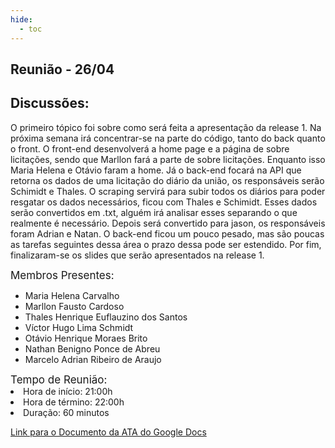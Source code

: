 ```yaml
---
hide:
  - toc
---
```

## Reunião - 26/04
## Discussões:

O primeiro tópico foi sobre como será feita a apresentação da release 1. Na próxima semana irá concentrar-se na parte do código, tanto do back quanto o front. O front-end desenvolverá a home page e a página de sobre licitações, sendo que Marllon fará a parte de sobre licitações. Enquanto isso Maria Helena e Otávio faram a home.
	Já o back-end focará na API que retorna os dados de uma licitação do diário da união, os responsáveis serão Schimidt e Thales. O scraping servirá para subir todos os diários para poder resgatar os dados necessários, ficou com Thales e Schimidt. Esses dados serão convertidos em .txt, alguém irá analisar esses separando o que realmente é necessário. Depois será convertido para jason, os responsáveis foram Adrian e Natan. O back-end ficou um pouco pesado, mas são poucas as tarefas seguintes dessa área o prazo dessa pode ser estendido. 
	Por fim, finalizaram-se os slides que serão apresentados na release 1.


<div style="font-size: 17px; width: 200px;"> Membros Presentes:</div>

<div style="font-size: 14px; width: 500px;">
<ul>
<li>Maria Helena Carvalho</li>
<li>Marllon Fausto Cardoso</li>
<li>Thales Henrique Euflauzino dos Santos </li>
<li>Víctor Hugo Lima Schmidt</li>
<li>Otávio Henrique Moraes Brito</li>
<li>Nathan Benigno Ponce de Abreu</li>
<li>Marcelo Adrian Ribeiro de Araujo</li>
</ul>
</div>


<div style="font-size: 17px; width 200px;"> Tempo de Reunião: </div>
<div style="font-size: 14px; width: 500px;">
<li>Hora de início: 21:00h</li>
<li>Hora de término: 22:00h</li>
<li>Duração: 60 minutos</li>
</div>

<a href="https://docs.google.com/document/d/1diGL_fCGMDyjFp3iuk7AHDirbw4W3bZRiLvUhztlq54/edit#heading=h.3tg6so4v3oj7">Link para o Documento da ATA do Google Docs</a>
